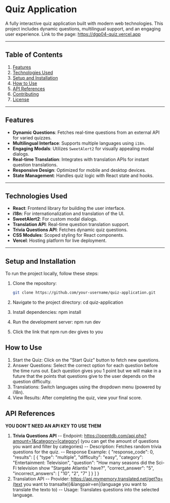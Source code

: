# Quiz Application

A fully interactive quiz application built with modern web technologies. This project includes dynamic questions, multilingual support, and an engaging user experience.
Link to the page: https://dgp04-quiz.vercel.app

---

## Table of Contents

1. [Features](#features)  
2. [Technologies Used](#technologies-used)  
3. [Setup and Installation](#setup-and-installation)  
4. [How to Use](#how-to-use)  
5. [API References](#api-references)  
6. [Contributing](#contributing)  
7. [License](#license)  

---

## Features

- **Dynamic Questions**: Fetches real-time questions from an external API for varied quizzes.  
- **Multilingual Interface**: Supports multiple languages using `i18n`.  
- **Engaging Modals**: Utilizes `SweetAlert2` for visually appealing modal dialogs.  
- **Real-time Translation**: Integrates with translation APIs for instant question translations.  
- **Responsive Design**: Optimized for mobile and desktop devices.  
- **State Management**: Handles quiz logic with React state and hooks.  

---

## Technologies Used

- **React**: Frontend library for building the user interface.  
- **i18n**: For internationalization and translation of the UI.  
- **SweetAlert2**: For custom modal dialogs.  
- **Translation API**: Real-time question translation support.  
- **Trivia Questions API**: Fetches dynamic quiz questions.  
- **CSS Modules**: Scoped styling for React components.  
- **Vercel**: Hosting platform for live deployment.  

---

## Setup and Installation

To run the project locally, follow these steps:

1. Clone the repository:
   ```bash
   git clone https://github.com/your-username/quiz-application.git
   
2. Navigate to the project directory:
   cd quiz-application
   
3. Install dependencies:
   npm install

4. Run the development server:
   npm run dev

5. Click the link that npm run dev gives to you

## How to Use
1. Start the Quiz: Click on the "Start Quiz" button to fetch new questions.
2. Answer Questions: Select the correct option for each question before the time runs out. Each question gives you 1 point but we will make in a future that the points that questions give to the user depends on the question difficulty.
3. Translations: Switch languages using the dropdown menu (powered by i18n).
4. View Results: After completing the quiz, view your final score.

## API References
**YOU DON'T NEED AN API KEY TO USE THEM**
1. **Trivia Questions API**
    -- Endpoint: https://opentdb.com/api.php?amount=1&category=[category] (you can get the amount of questions you want and filter by categories)
    -- Description: Fetches random trivia questions for the quiz.
    -- Response Example:
      {
        "response_code": 0,
        "results": [
          {
            "type": "multiple",
            "difficulty": "easy",
            "category": "Entertainment: Television",
            "question": "How many seasons did the Sci-Fi television show &quot;Stargate Atlantis&quot; have?",
            "correct_answer": "5",
            "incorrect_answers": [
              "10",
              "2",
              "7"
            ]
          }
        ]
      }
2. Translation API
  -- Provider: https://api.mymemory.translated.net/get?q=(text you want to transalte)}&langpair=en|(language you want to translate the texto to)
  -- Usage: Translates questions into the selected language.

